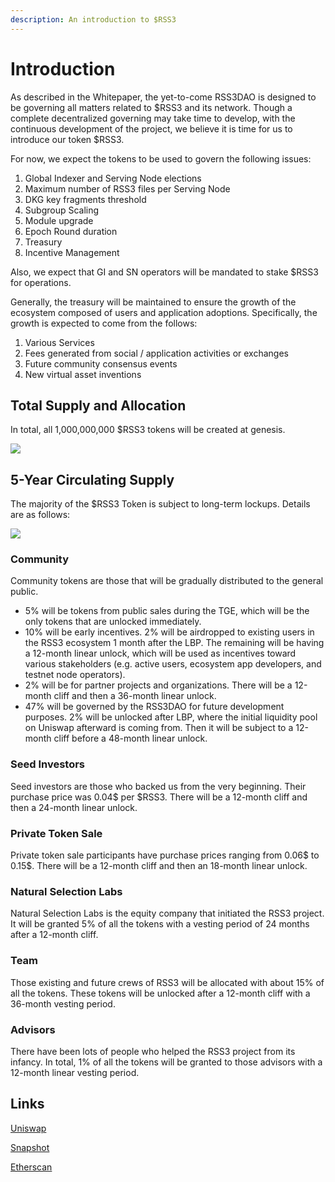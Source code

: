 ```yaml
---
description: An introduction to $RSS3
---
```


# Introduction

As described in the Whitepaper, the yet-to-come RSS3DAO is designed to be governing all matters related to $RSS3 and its network. Though a complete decentralized governing may take time to develop, with the continuous development of the project, we believe it is time for us to introduce our token $RSS3.

For now, we expect the tokens to be used to govern the following issues:

1. Global Indexer and Serving Node elections
1. Maximum number of RSS3 files per Serving Node
1. DKG key fragments threshold
1. Subgroup Scaling
1. Module upgrade
1. Epoch Round duration
1. Treasury
1. Incentive Management

Also, we expect that GI and SN operators will be mandated to stake $RSS3 for operations.

Generally, the treasury will be maintained to ensure the growth of the ecosystem composed of
users and application adoptions. Specifically, the growth is expected to come from the follows:

1. Various Services
1. Fees generated from social / application activities or exchanges
1. Future community consensus events
1. New virtual asset inventions

## Total Supply and Allocation

In total, all 1,000,000,000 $RSS3 tokens will be created at genesis.

![](/img/token/token1.png)

## 5-Year Circulating Supply

The majority of the $RSS3 Token is subject to long-term lockups. Details are as follows:

![](/img/token/token2.png)

### Community

Community tokens are those that will be gradually distributed to the general public.

- 5% will be tokens from public sales during the TGE, which will be the only tokens that are unlocked immediately.
- 10% will be early incentives. 2% will be airdropped to existing users in the RSS3 ecosystem 1 month after the LBP. The remaining will be having a 12-month linear unlock, which will be used as incentives toward various stakeholders (e.g. active users, ecosystem app developers, and testnet node operators).
- 2% will be for partner projects and organizations. There will be a 12-month cliff and then a 36-month linear unlock.
- 47% will be governed by the RSS3DAO for future development purposes. 2% will be unlocked after LBP, where the initial liquidity pool on Uniswap afterward is coming from. Then it will be subject to a 12-month cliff before a 48-month linear unlock.

### Seed Investors

Seed investors are those who backed us from the very beginning. Their purchase price was 0.04$ per $RSS3. There will be a 12-month cliff and then a 24-month linear unlock.

### Private Token Sale

Private token sale participants have purchase prices ranging from 0.06$ to 0.15$. There will be a 12-month cliff and then an 18-month linear unlock.

### Natural Selection Labs

Natural Selection Labs is the equity company that initiated the RSS3 project. It will be granted 5% of all the tokens with a vesting period of 24 months after a 12-month cliff.

### Team

Those existing and future crews of RSS3 will be allocated with about 15% of all the tokens. These tokens will be unlocked after a 12-month cliff with a 36-month vesting period.

### Advisors

There have been lots of people who helped the RSS3 project from its infancy. In total, 1% of all the tokens will be granted to those advisors with a 12-month linear vesting period.

## Links

[Uniswap](https://app.uniswap.org/#/swap?inputCurrency=0xc98d64da73a6616c42117b582e832812e7b8d57f&chain=mainnet)

[Snapshot](https://snapshot.org/#/rss3.eth)

[Etherscan](https://etherscan.io/token/0xc98d64da73a6616c42117b582e832812e7b8d57f)
